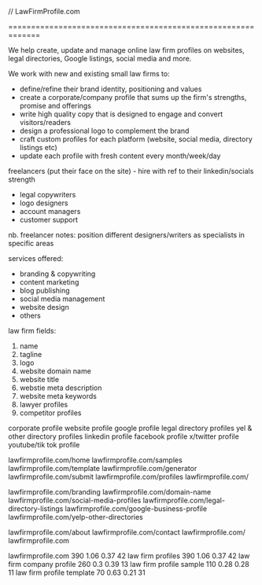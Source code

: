 // LawFirmProfile.com


=============================================================



We help create, update and manage online law firm profiles on websites, legal directories, Google listings, social media and more.

We work with new and existing small law firms to:

- define/refine their brand identity, positioning and values
- create a corporate/company profile that sums up the firm's strengths, promise and offerings 
- write high quality copy that is designed to engage and convert visitors/readers
- design a professional logo to complement the brand
- craft custom profiles for each platform (website, social media, directory listings etc)
- update each profile with fresh content every month/week/day


freelancers (put their face on the site) - hire with ref to their linkedin/socials strength

- legal copywriters
- logo designers
- account managers
- customer support

nb. freelancer notes: position different designers/writers as specialists in specific areas 

services offered:

- branding & copywriting
- content marketing 
- blog publishing
- social media management
- website design
- others

law firm fields:

1. name
2. tagline
3. logo
4. website domain name
5. website title
6. webstie meta description
7. website meta keywords
8. lawyer profiles
9. competitor profiles


corporate profile
website profile
google profile
legal directory profiles
yel & other directory profiles
linkedin profile
facebook profile
x/twitter profile
youtube/tik tok profile


lawfirmprofile.com/home
lawfirmprofile.com/samples
lawfirmprofile.com/template
lawfirmprofile.com/generator
lawfirmprofile.com/submit
lawfirmprofile.com/profiles
lawfirmprofile.com/


lawfirmprofile.com/branding
lawfirmprofile.com/domain-name
lawfirmprofile.com/social-media-profiles
lawfirmprofile.com/legal-directory-listings
lawfirmprofile.com/google-business-profile
lawfirmprofile.com/yelp-other-directories



lawfirmprofile.com/about
lawfirmprofile.com/contact
lawfirmprofile.com/
lawfirmprofile.com


lawfirmprofile.com	390	1.06	0.37	42
law firm profiles	390	1.06	0.37	42
law firm company profile	260	0.3	0.39	13
law firm profile sample	110	0.28	0.28	11
law firm profile template	70	0.63	0.21	31